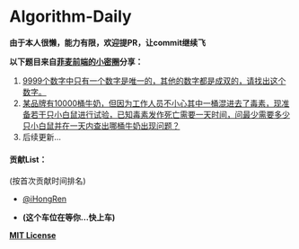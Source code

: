 # Algorithm-Daily
**由于本人很懒，能力有限，欢迎提PR，让commit继续飞**



**以下题目来自[菲麦前端的小密圈](http://www.jianshu.com/p/fde6de3412f6)分享：**

1. [9999个数字中只有一个数字是唯一的，其他的数字都是成双的，请找出这个数字。](/1/t.md)
2. [某品牌有10000桶牛奶，但因为工作人员不小心其中一桶混进去了毒素，现准备若干只小白鼠进行试验，已知毒素发作死亡需要一天时间，问最少需要多少只小白鼠并在一天内查出哪桶牛奶出现问题？](/1/t.md) 
3. 后续更新...





#### 贡献List：

(按首次贡献时间排名)

- [@iHongRen](https://github.com/iHongRen)


-  **(这个车位在等你...快上车)**









[**MIT License**](/LICENSE)